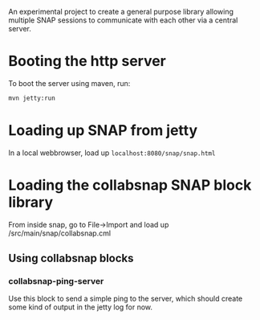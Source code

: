 An experimental project to create a general purpose library allowing multiple SNAP sessions to communicate with each other via a central server.

# Booting the http server

To boot the server using maven, run:

```bash
mvn jetty:run
```

# Loading up SNAP from jetty

In a local webbrowser, load up ```localhost:8080/snap/snap.html```

# Loading the collabsnap SNAP block library

From inside snap, go to File->Import and load up <projecthome>/src/main/snap/collabsnap.cml

## Using collabsnap blocks

### collabsnap-ping-server

Use this block to send a simple ping to the server, which should create some kind of output in the jetty log for now.
